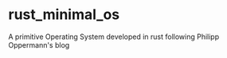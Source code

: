 # rust_minimal_os
A primitive Operating System developed in rust following Philipp Oppermann's blog
